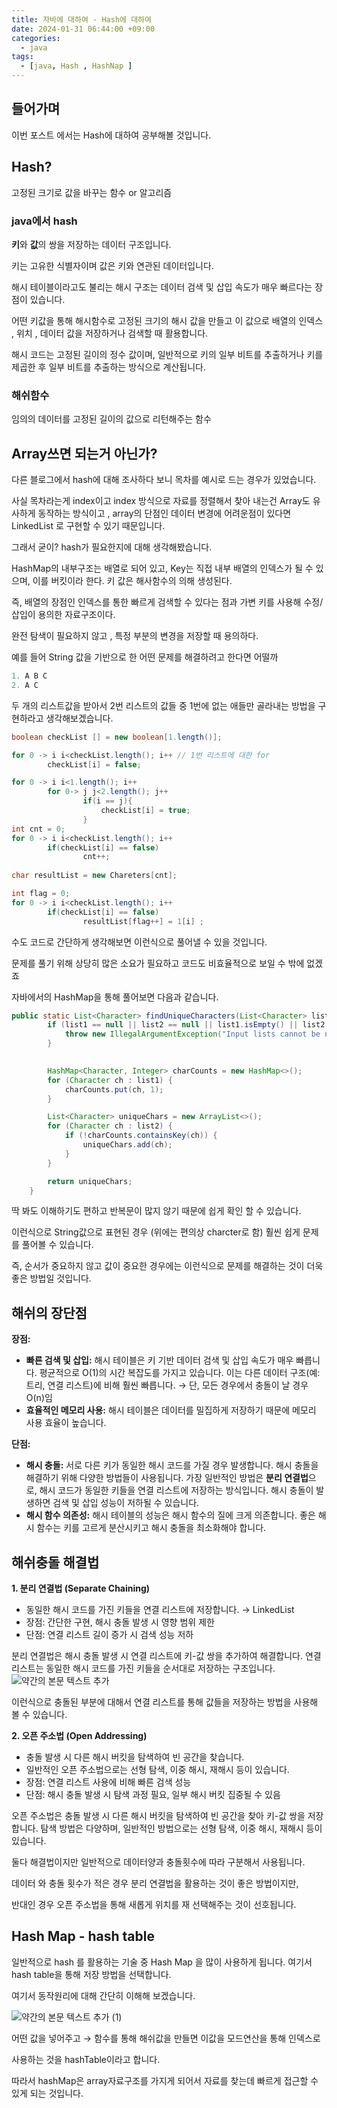```yaml
---
title: 자바에 대하여 - Hash에 대하여
date: 2024-01-31 06:44:00 +09:00
categories:
  - java
tags:
  - [java, Hash , HashNap ]
---
```

## 들어가며

이번 포스트 에서는 Hash에 대하여 공부해볼 것입니다.

## Hash?

고정된 크기로 값을 바꾸는 함수 or 알고리즘

### java에서 hash

**키**와 **값**의 쌍을 저장하는 데이터 구조입니다. 

키는 고유한 식별자이며 값은 키와 연관된 데이터입니다. 

해시 테이블이라고도 불리는 해시 구조는 데이터 검색 및 삽입 속도가 매우 빠르다는 장점이 있습니다.

어떤 키값을 통해 해시함수로 고정된 크기의 해시 값을 만들고 이 값으로 배열의 인덱스 , 위치 , 데이터 값을 저장하거나 검색할 때 활용합니다.

해시 코드는 고정된 길이의 정수 값이며, 일반적으로 키의 일부 비트를 추출하거나 키를 제곱한 후 일부 비트를 추출하는 방식으로 계산됩니다.

### 해쉬함수

임의의 데이터를 고정된 길이의 값으로 리턴해주는 함수

## Array쓰면 되는거 아닌가?

다른 블로그에서 hash에 대해 조사하다 보니 목차를 예시로 드는 경우가 있었습니다.

사실 목차라는게 index이고 index 방식으로 자료를 정렬해서 찾아 내는건 Array도 유사하게 동작하는 방식이고 ,  array의 단점인 데이터 변경에 어려운점이 있다면 LinkedList 로 구현할 수 있기 때문입니다.

그래서 굳이? hash가 필요한지에 대해 생각해봤습니다.

HashMap의 내부구조는 배열로 되어 있고, Key는 직접 내부 배열의 인덱스가 될 수 있으며, 이를 버킷이라 한다. 키 값은 해사함수의 의해 생성된다. 

즉, 배열의 장점인 인덱스를 통한 빠르게 검색할 수 있다는 점과 가변 키를 사용해 수정/삽입이 용의한 자료구조이다.

완전 탐색이 필요하지 않고 , 특정 부분의 변경을 저장할 때 용의하다. 

예를 들어 String 값을 기반으로 한 어떤 문제를 해결하려고 한다면 어떨까

```java
1. A B C
2. A C
```

두 개의 리스트값을 받아서 2번 리스트의 값들 중 1번에 없는 애들만 골라내는 방법을 구현하라고 생각해보겠습니다.

```java
boolean checkList [] = new boolean[1.length()]; 

for 0 -> i i<checkList.length(); i++ // 1번 리스트에 대한 for 
		checkList[i] = false;

for 0 -> i i<1.length(); i++
		for 0-> j j<2.length(); j++
				if(i == j){
					checkList[i] = true;
				}
int cnt = 0;
for 0 -> i i<checkList.length(); i++
		if(checkList[i] == false)
				cnt++;
				
char resultList = new Chareters[cnt];

int flag = 0;
for 0 -> i i<checkList.length(); i++
		if(checkList[i] == false)
				resultList[flag++] = 1[i] ; 
```

수도 코드로 간단하게 생각해보면 이런식으로 풀어낼 수 있을 것입니다.

문제를 풀기 위해 상당히 많은 소요가 필요하고 코드도 비효율적으로 보일 수 밖에 없겠죠

자바에서의 HashMap을 통해 풀어보면 다음과 같습니다.

```java
public static List<Character> findUniqueCharacters(List<Character> list1, List<Character> list2) {
        if (list1 == null || list2 == null || list1.isEmpty() || list2.isEmpty()) {
            throw new IllegalArgumentException("Input lists cannot be null or empty");
        }

        
        HashMap<Character, Integer> charCounts = new HashMap<>();
        for (Character ch : list1) {
            charCounts.put(ch, 1);
        }

        List<Character> uniqueChars = new ArrayList<>();
        for (Character ch : list2) {
            if (!charCounts.containsKey(ch)) {
                uniqueChars.add(ch);
            }
        }

        return uniqueChars;
    }
```

딱 봐도 이해하기도 편하고 반복문이 많지 않기 때문에 쉽게 확인 할 수 있습니다.

이런식으로 String값으로 표현된 경우 (위에는 편의상 charcter로 함) 훨씬 쉽게 문제를 풀어볼 수 있습니다.

즉, 순서가 중요하지 않고 값이 중요한 경우에는 이런식으로 문제를 해결하는 것이 더욱 좋은 방법일 것입니다.

## 해쉬의 장단점

**장점:**

- **빠른 검색 및 삽입:** 해시 테이블은 키 기반 데이터 검색 및 삽입 속도가 매우 빠릅니다. 평균적으로 O(1)의 시간 복잡도를 가지고 있습니다. 이는 다른 데이터 구조(예: 트리, 연결 리스트)에 비해 훨씬 빠릅니다. → 단, 모든 경우에서 충돌이 날 경우 O(n)임
- **효율적인 메모리 사용:** 해시 테이블은 데이터를 밀집하게 저장하기 때문에 메모리 사용 효율이 높습니다.

**단점:**

- **해시 충돌:** 서로 다른 키가 동일한 해시 코드를 가질 경우 발생합니다. 해시 충돌을 해결하기 위해 다양한 방법들이 사용됩니다. 가장 일반적인 방법은 **분리 연결법**으로, 해시 코드가 동일한 키들을 연결 리스트에 저장하는 방식입니다. 해시 충돌이 발생하면 검색 및 삽입 성능이 저하될 수 있습니다.
- **해시 함수 의존성:** 해시 테이블의 성능은 해시 함수의 질에 크게 의존합니다. 좋은 해시 함수는 키를 고르게 분산시키고 해시 충돌을 최소화해야 합니다.

## 해쉬충돌 해결법

**1. 분리 연결법 (Separate Chaining)**

- 동일한 해시 코드를 가진 키들을 연결 리스트에 저장합니다. → LinkedList
- 장점: 간단한 구현, 해시 충돌 발생 시 영향 범위 제한
- 단점: 연결 리스트 길이 증가 시 검색 성능 저하

분리 연결법은 해시 충돌 발생 시 연결 리스트에 키-값 쌍을 추가하여 해결합니다. 연결 리스트는 동일한 해시 코드를 가진 키들을 순서대로 저장하는 구조입니다.
![약간의 본문 텍스트 추가](https://github.com/Sejin-999/blog-test/assets/76008226/8f18a3c9-d144-4d1c-bc73-fb5ae6d1999c)


이런식으로 충돌된 부분에 대해서 연결 리스트를 통해 값들을 저장하는 방법을 사용해 볼 수 있습니다.

**2. 오픈 주소법 (Open Addressing)**

- 충돌 발생 시 다른 해시 버킷을 탐색하여 빈 공간을 찾습니다.
- 일반적인 오픈 주소법으로는 선형 탐색, 이중 해시, 재해시 등이 있습니다.
- 장점: 연결 리스트 사용에 비해 빠른 검색 성능
- 단점: 해시 충돌 발생 시 탐색 과정 필요, 일부 해시 버킷 집중될 수 있음

오픈 주소법은 충돌 발생 시 다른 해시 버킷을 탐색하여 빈 공간을 찾아 키-값 쌍을 저장합니다. 탐색 방법은 다양하며, 일반적인 방법으로는 선형 탐색, 이중 해시, 재해시 등이 있습니다.

둘다 해결법이지만 일반적으로 데이터양과 충돌횟수에 따라 구분해서 사용됩니다.

데이터 와 충돌 횟수가 적은 경우 분리 연결법을 활용하는 것이 좋은 방법이지만,

반대인 경우 오픈 주소법을 통해 새롭게 위치를 재 선택해주는 것이 선호됩니다.


## Hash Map - hash table

일반적으로 hash 를 활용하는 기술 중 Hash Map 을 많이 사용하게 됩니다. 여기서 hash table을 통해 저장 방법을 선택합니다.

여기서 동작원리에 대해 간단히 이해해 보겠습니다.

![약간의 본문 텍스트 추가 (1)](https://github.com/Sejin-999/blog-test/assets/76008226/66bdaa44-ec48-46c9-9806-107a19f9cc63)


어떤 값을 넣어주고 → 함수를 통해 해쉬값을 만들면 이값을 모드연산을 통해 인덱스로

사용하는 것을 hashTable이라고 합니다. 

따라서 hashMap은 array자료구조를 가지게 되어서 자료를 찾는데 빠르게 접근할 수 있게 되는 것입니다.